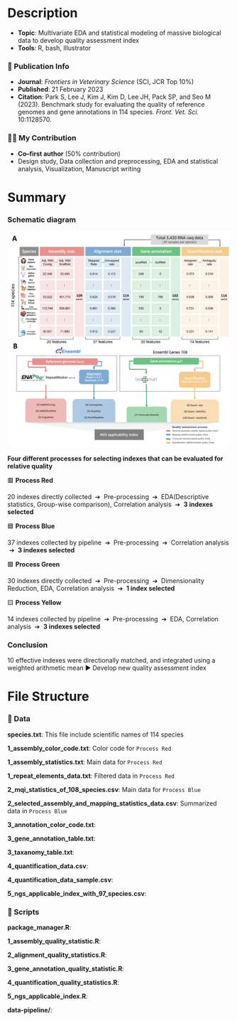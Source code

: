 # Description
- **Topic**: Multivariate EDA and statistical modeling of massive biological data to develop quality assessment index
- **Tools**: R, bash, Illustrator  

### 📄 Publication Info
- **Journal**: *Frontiers in Veterinary Science* (SCI, JCR Top 10%)  
- **Published**: 21 February 2023  
- **Citation**: Park S, Lee J, Kim J, Kim D, Lee JH, Pack SP, and Seo M (2023). Benchmark study for evaluating the quality of reference genomes and gene annotations in 114 species. *Front. Vet. Sci.* 10:1128570. 

### 🙋‍♂️ My Contribution
- **Co–first author** (50% contribution)  
- Design study, Data collection and preprocessing, EDA and statistical analysis, Visualization, Manuscript writing

  
# Summary

### Schematic diagram

<img src="figures/Figure1.jpg" alt="Collected data structure and systematic workflow" width="700"/>

**Four different processes for selecting indexes that can be evaluated for relative quality**

🟥 **Process Red**

20 indexes directly collected  &nbsp;➔&nbsp;  Pre-processing &nbsp;➔&nbsp; EDA(Descriptive statistics, Group-wise comparison), Correlation analysis &nbsp;➔&nbsp; **3 indexes selected**

🟦 **Process Blue** 

37 indexes collected by pipeline &nbsp;➔&nbsp; Pre-processing &nbsp;➔&nbsp; Correlation analysis &nbsp;➔&nbsp; **3 indexes selected**

🟩 **Process Green** 

30 indexes directly collected &nbsp;➔&nbsp; Pre-processing &nbsp;➔&nbsp; Dimensionality Reduction, EDA, Correlation analysis &nbsp;➔&nbsp; **1 index selected**

🟨 **Process Yellow** 

14 indexes collected by pipeline &nbsp;➔&nbsp; Pre-processing &nbsp;➔&nbsp; EDA, Correlation analysis &nbsp;➔&nbsp; **3 indexes selected**

### Conclusion
10 effective indexes were directionally matched, and integrated using a weighted arithmetic mean ▶ Develop new quality assessment index

# File Structure

### 📁 Data 
**species.txt**: This file include scientific names of 114 species

**1_assembly_color_code.txt**: Color code for `Process Red`

**1_assembly_statistics.txt**: Main data for `Process Red`

**1_repeat_elements_data.txt**: Filtered data in `Process Red`

**2_mqi_statistics_of_108_species.csv**: Main data for `Process Blue`

**2_selected_assembly_and_mapping_statistics_data.csv**: Summarized data in `Process Blue`

**3_annotation_color_code.txt**:

**3_gene_annotation_table.txt**:

**3_taxanomy_table.txt**:

**4_quantification_data.csv**:

**4_quantification_data_sample.csv**:

**5_ngs_applicable_index_with_97_species.csv**:




### 📑 Scripts
**package_manager.R**:

**1_assembly_quality_statistic.R**:

**2_alignment_quality_statistics.R**:

**3_gene_annotation_quality_statistic.R**:

**4_quantification_quality_statistics.R**:

**5_ngs_applicable_index.R**:

**data-pipeline/**:


